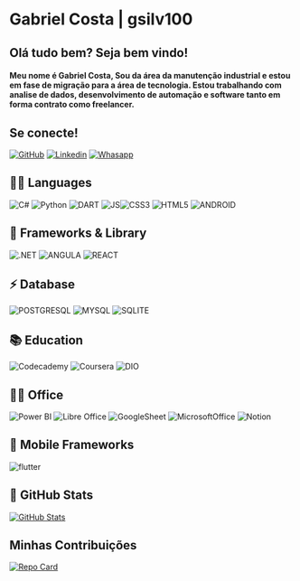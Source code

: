 # Gabriel Costa | gsilv100

## Olá tudo bem? Seja bem vindo!
#### Meu nome é Gabriel Costa, Sou da área da manutenção industrial e estou em fase de migração para a área de tecnologia. Estou trabalhando com analise de dados, desenvolvimento de automação e software tanto em forma contrato como freelancer.

## Se conecte!

[![GitHub](https://img.shields.io/badge/GitHub-100000?style=for-the-badge&logo=github&logoColor=white)](https://github.com/gsilv100)  [ ![Linkedin](https://img.shields.io/badge/LinkedIn-0077B5?style=for-the-badge&logo=linkedin&logoColor=white)](www.linkedin.com/in/gabriel-costa-4a7567155) [![Whasapp](https://img.shields.io/badge/WhatsApp-25D366?style=for-the-badge&logo=WhatsApp&logoColor=white)](https://wa.me/5585984048803)



## 👩‍💻 Languages

![C#](https://img.shields.io/badge/C%23-239120?style=for-the-badge&logo=csharp&logoColor=white) ![Python](https://img.shields.io/badge/PYTHON-yellow?style=for-the-badge&logo=python&logoColor=blue) ![DART](https://img.shields.io/badge/Dart-0175C2?style=for-the-badge&logo=dart&logoColor=white) ![JS](https://img.shields.io/badge/JAVASCRIPT-323330?style=for-the-badge&logo=javascript&logoColor=F7DF1E)![CSS3](https://img.shields.io/badge/CSS3-blue?style=for-the-badge&logo=css3&logoColor=white) ![HTML5][def] ![ANDROID](https://img.shields.io/badge/Android_Studio-3DDC84?style=for-the-badge&logo=android-studio&logoColor=white)

## 🚀 Frameworks & Library

![.NET](https://img.shields.io/badge/.NET-512BD4?style=for-the-badge&logo=dotnet&logoColor=white) ![ANGULA](https://img.shields.io/badge/Angular-DD0031?style=for-the-badge&logo=angular&logoColor=white) ![REACT](https://img.shields.io/badge/React-20232A?style=for-the-badge&logo=react&logoColor=61DAFB)

## ⚡ Database
 ![POSTGRESQL](https://img.shields.io/badge/PostgreSQL-316192?style=for-the-badge&logo=postgresql&logoColor=white) ![MYSQL](https://img.shields.io/badge/MYSQL-005C84?style=for-the-badge&logo=mysql&logoColor=white) ![SQLITE](https://img.shields.io/badge/Sqlite-003B57?style=for-the-badge&logo=sqlite&logoColor=white) 

## 📚 Education
 
![Codecademy](https://img.shields.io/badge/Codecademy-FFF0E5?style=for-the-badge&logo=codecademy&logoColor=303347)  ![Coursera](https://img.shields.io/badge/Coursera-0056D2?style=for-the-badge&logo=Coursera&logoColor=white)  ![DIO](https://img.shields.io/badge/DIO-black?style=for-the-badge)

## 👨‍💻 Office 

![Power BI](https://img.shields.io/badge/PowerBI-F2C811?style=for-the-badge&logo=Power%20BI&logoColor=white)
![Libre Office](https://img.shields.io/badge/LibreOffice-18A303?style=for-the-badge&logo=LibreOffice&logoColor=white) ![GoogleSheet](https://img.shields.io/badge/Google%20Sheets-34A853?style=for-the-badge&logo=google-sheets&logoColor=white) ![MicrosoftOffice](https://img.shields.io/badge/Microsoft_Office-D83B01?style=for-the-badge&logo=microsoft-office&logoColor=white) ![Notion](https://img.shields.io/badge/Notion-000000?style=for-the-badge&logo=notion&logoColor=white)

## 📱 Mobile Frameworks

![flutter](https://img.shields.io/badge/Flutter-02569B?style=for-the-badge&logo=flutter&logoColor=white)

[def]: https://img.shields.io/badge/HTML5-orange?style=for-the-badge&logo=html5&logoColor=white


## 🤖 GitHub Stats

[![GitHub Stats](https://github-readme-stats.vercel.app/api?username=gsilv100&theme=transparent&bg_color=fff&border_color=008000&show_icons=true&icon_color=008000&title_color=008000&hide_title=true&text_color=0)](https://github.com/gsilv100)

## Minhas Contribuições
[![Repo Card](https://github-readme-stats.vercel.app/api/pin/?username=gsilv100&repo=dio-lab-open-source&bg_color=fff&border_color=008000&show_icons=true&icon_color=008000&title_color=008000&text_color=0)](https://github.com/gsilv100/dio-lab-open-source)
